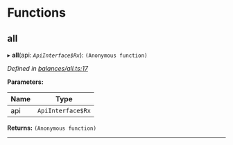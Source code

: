 

# Functions

<a id="all"></a>

##  all

▸ **all**(api: *`ApiInterface$Rx`*): `(Anonymous function)`

*Defined in [balances/all.ts:17](https://github.com/polkadot-js/api/blob/a037cab/packages/api-derive/src/balances/all.ts#L17)*

**Parameters:**

| Name | Type |
| ------ | ------ |
| api | `ApiInterface$Rx` |

**Returns:** `(Anonymous function)`

___

